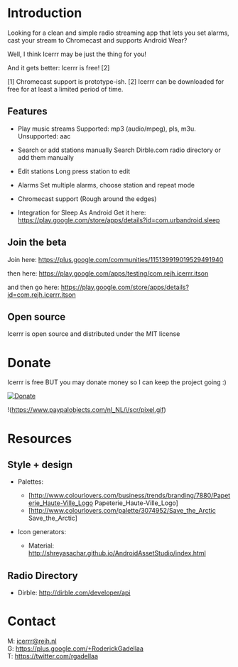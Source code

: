Introduction
===========

Looking for a clean and simple radio streaming app that lets you set alarms, cast your stream to Chromecast and supports Android Wear?

Well, I think Icerrr may be just the thing for you!

And it gets better: Icerrr is free! [2]

[1] Chromecast support is prototype-ish.
[2] Icerrr can be downloaded for free for at least a limited period of time.

Features
-------------

+ Play music streams
Supported: mp3 (audio/mpeg), pls, m3u. Unsupported: aac

+ Search or add stations manually
Search Dirble.com radio directory or add them manually

+ Edit stations
Long press station to edit

+ Alarms
Set multiple alarms, choose station and repeat mode 

+ Chromecast support
(Rough around the edges)

+ Integration for Sleep As Android
Get it here: https://play.google.com/store/apps/details?id=com.urbandroid.sleep

Join the beta
-------------

Join here:
https://plus.google.com/communities/115139919019529491940

then here:
https://play.google.com/apps/testing/com.rejh.icerrr.itson

and then go here:
https://play.google.com/store/apps/details?id=com.rejh.icerrr.itson

Open source
-------------

Icerrr is open source and distributed under the MIT license

Donate
=========

Icerrr is free BUT you may donate money so I can keep the project going :)

[![Donate](https://www.paypalobjects.com/en_US/i/btn/btn_donateCC_LG.gif)](https://www.paypal.com/cgi-bin/webscr?cmd=_donations&business=S6BCCM9LESNBU&lc=US&item_name=REJH%20Gadellaa&item_number=icerrr_droidapp&currency_code=EUR&bn=PP%2dDonationsBF%3abtn_donateCC_LG%2egif%3aNonHosted)

!(https://www.paypalobjects.com/nl_NL/i/scr/pixel.gif)

Resources
=========

Style + design
--------------

  * Palettes: 
    * [http://www.colourlovers.com/business/trends/branding/7880/Papeterie_Haute-Ville_Logo Papeterie_Haute-Ville_Logo]
    * [http://www.colourlovers.com/palette/3074952/Save_the_Arctic Save_the_Arctic]

  * Icon generators:
    * Material: http://shreyasachar.github.io/AndroidAssetStudio/index.html

Radio Directory
---------------

* Dirble: http://dirble.com/developer/api

Contact
=======

M: icerrr@rejh.nl <br>
G: https://plus.google.com/+RoderickGadellaa <br>
T: https://twitter.com/rgadellaa <br>
